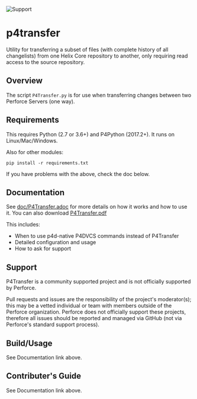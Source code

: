 ![Support](https://img.shields.io/badge/Support-Community-yellow.svg)
# p4transfer
Utility for transferring a subset of files (with complete history of all changelists) from one Helix Core repository to another, only requiring read access to the source repository.

## Overview

The script `P4Transfer.py` is for use when transferring changes between two Perforce Servers (one way).

## Requirements

This requires Python (2.7 or 3.6+) and P4Python (2017.2+). It runs on Linux/Mac/Windows.

Also for other modules:

    pip install -r requirements.txt

If you have problems with the above, check the doc below.

## Documentation

See [doc/P4Transfer.adoc](doc/P4Transfer.adoc) for more details on how it works and how to use it. You can also download [P4Transfer.pdf](doc/P4Transfer.pdf)

This includes:

*   When to use p4d-native P4DVCS commands instead of P4Transfer
*   Detailed configuration and usage
*   How to ask for support

## Support

P4Transfer is a community supported project and is not officially supported by Perforce.

Pull requests and issues are the responsibility of the project's moderator(s); this may be a vetted individual or team with members outside of the Perforce organization.
Perforce does not officially support these projects, therefore all issues should be reported and managed via GitHub (not via Perforce's standard support process).

## Build/Usage
See Documentation link above.

## Contributer's Guide
See Documentation link above.
